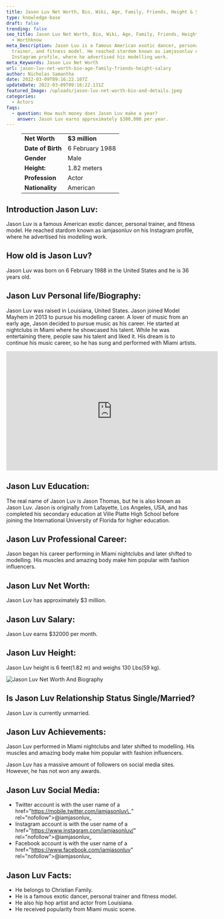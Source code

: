 ```yaml
---
title: Jason Luv Net Worth, Bio, Wiki, Age, Family, Friends, Height & Salary
type: knowledge-base
draft: false
trending: false
seo_title: Jason Luv Net Worth, Bio, Wiki, Age, Family, Friends, Height & Salary
  - Worthknow
meta_Description: Jason Luv is a famous American exotic dancer, personal
  trainer, and fitness model. He reached stardom known as iamjasonluv on his
  Instagram profile, where he advertised his modelling work.
meta_Keywords: Jason Luv Net Worth
url: jason-luv-net-worth-bio-age-family-friends-height-salary
author: Nicholas Samantha
date: 2022-03-09T09:16:22.107Z
updateDate: 2022-03-09T09:16:22.131Z
featured_Image: /uploads/jason-luv-net-worth-bio-and-details.jpeg
categories:
  - Actors
faqs:
  - question: How much money does Jason Luv make a year?
    answer: Jason Luv earns approximately $380,000 per year.
---
```

<figure class="wp-block-table is-style-stripes">
  <table>
    <tbody>
      <tr>
        <td>
          <strong>Net Worth</strong>
        </td>
        <td>
          <strong>$3 million</strong>
        </td>
      </tr>
      <tr>
        <td>
          <strong>Date of Birth</strong>
        </td>
        <td>6 February 1988</td>
      </tr>
      <tr>
        <td>
          <strong>Gender</strong>
        </td>
        <td>Male</td>
      </tr>
      <tr>
        <td>
          <strong>Height:</strong>
        </td>
        <td>1.82 meters</td>
      </tr>
      <tr>
        <td>
          <strong>Profession</strong>
        </td>
        <td>Actor</td>
      </tr>
      <tr>
        <td>
          <strong>Nationality</strong>
        </td>
        <td>American</td>
      </tr>
    </tbody>
  </table>
</figure>

## Introduction Jason Luv:

Jason Luv is a famous American exotic dancer, personal trainer, and fitness model. He reached stardom known as iamjasonluv on his Instagram profile, where he advertised his modelling work.

## How old is Jason Luv?

Jason Luv was born on 6 February 1988 in the United States and he is 36 years old. 

## Jason Luv Personal life/Biography:

Jason Luv was raised in Louisiana, United States. Jason joined Model Mayhem in 2013 to pursue his modelling career. A lover of music from an early age, Jason decided to pursue music as his career. He started at nightclubs in Miami where he showcased his talent. While he was entertaining there, people saw his talent and liked it. His dream is to continue his music career, so he has sung and performed with Miami artists.

<iframe width="560" height="315" src="https://www.youtube.com/embed/IRNZqiW7suc" title="YouTube video player" frameborder="0" allow="accelerometer; autoplay; clipboard-write; encrypted-media; gyroscope; picture-in-picture" allowfullscreen></iframe>

## Jason Luv Education:

The real name of Jason Luv is Jason Thomas, but he is also known as Jason Luv. Jason is originally from Lafayette, Los Angeles, USA, and has completed his secondary education at Ville Platte High School before joining the International University of Florida for higher education.

## Jason Luv Professional Career:

Jason began his career performing in Miami nightclubs and later shifted to modelling. His muscles and amazing body make him popular with fashion influencers. 

## Jason Luv Net Worth:

Jason Luv has approximately $3 million.

## Jason Luv Salary:

Jason Luv earns $32000 per month.

## Jason Luv Height:

Jason Luv height is 6 feet(1.82 m) and weighs 130 Lbs(59 kg).

![Jason Luv Net Worth And Biography](/uploads/jason-luv-net-worth.jpeg)

## Is Jason Luv Relationship Status Single/Married?

Jason Luv is currently unmarried.

## Jason Luv Achievements:

Jason Luv performed in Miami nightclubs and later shifted to modelling. His muscles and amazing body make him popular with fashion influencers. 

Jason Luv has a massive amount of followers on social media sites. However, he has not won any awards.

## Jason Luv Social Media:

* Twitter account is with the user name of a href="[](https://bbquing.com/)https://mobile.twitter.com/iamjasonluv\_" rel="nofollow">@iamjasonluv\_</a>
* Instagram account is with the user name of a href="[](https://bbquing.com/)https://www.instagram.com/iamjasonluv/" rel="nofollow">@iamjasonluv_</a>
* Facebook account is with the user name of a href="[](https://bbquing.com/)https://www.facebook.com/iamjasonluv" rel="nofollow">@iamjasonluv_</a>

## Jason Luv Facts:

* He belongs to Christian Family.
* He is a famous exotic dancer, personal trainer and fitness model.
* He also hip hop artist and actor from Louisiana.
* He received popularity from Miami music scene.